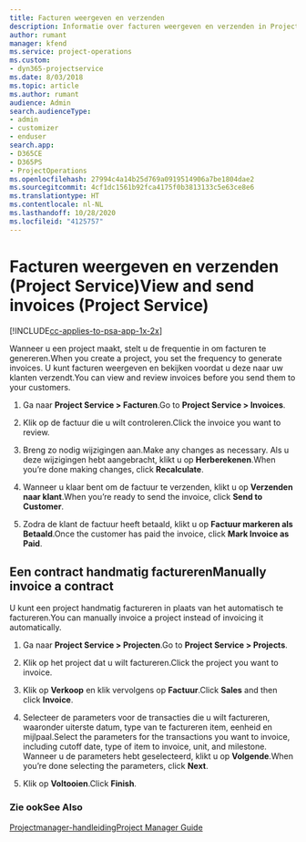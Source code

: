 ```yaml
---
title: Facturen weergeven en verzenden
description: Informatie over facturen weergeven en verzenden in Project Service
author: rumant
manager: kfend
ms.service: project-operations
ms.custom:
- dyn365-projectservice
ms.date: 8/03/2018
ms.topic: article
ms.author: rumant
audience: Admin
search.audienceType:
- admin
- customizer
- enduser
search.app:
- D365CE
- D365PS
- ProjectOperations
ms.openlocfilehash: 27994c4a14b25d769a0919514906a7be1804dae2
ms.sourcegitcommit: 4cf1dc1561b92fca4175f0b3813133c5e63ce8e6
ms.translationtype: HT
ms.contentlocale: nl-NL
ms.lasthandoff: 10/28/2020
ms.locfileid: "4125757"
---
```

# <a name="view-and-send-invoices-project-service"></a><span data-ttu-id="afad3-103">Facturen weergeven en verzenden (Project Service)</span><span class="sxs-lookup"><span data-stu-id="afad3-103">View and send invoices (Project Service)</span></span>

[!INCLUDE[cc-applies-to-psa-app-1x-2x](../includes/cc-applies-to-psa-app-1x-2x.md)]

<span data-ttu-id="afad3-104">Wanneer u een project maakt, stelt u de frequentie in om facturen te genereren.</span><span class="sxs-lookup"><span data-stu-id="afad3-104">When you create a project, you set the frequency to generate invoices.</span></span> <span data-ttu-id="afad3-105">U kunt facturen weergeven en bekijken voordat u deze naar uw klanten verzendt.</span><span class="sxs-lookup"><span data-stu-id="afad3-105">You can view and review invoices before you send them to your customers.</span></span>  
  
1.  <span data-ttu-id="afad3-106">Ga naar **Project Service > Facturen**.</span><span class="sxs-lookup"><span data-stu-id="afad3-106">Go to **Project Service > Invoices**.</span></span>  
  
2.  <span data-ttu-id="afad3-107">Klik op de factuur die u wilt controleren.</span><span class="sxs-lookup"><span data-stu-id="afad3-107">Click the invoice you want to review.</span></span>  
  
3.  <span data-ttu-id="afad3-108">Breng zo nodig wijzigingen aan.</span><span class="sxs-lookup"><span data-stu-id="afad3-108">Make any changes as necessary.</span></span> <span data-ttu-id="afad3-109">Als u deze wijzigingen hebt aangebracht, klikt u op **Herberekenen**.</span><span class="sxs-lookup"><span data-stu-id="afad3-109">When you’re done making changes, click **Recalculate**.</span></span>  
  
4.  <span data-ttu-id="afad3-110">Wanneer u klaar bent om de factuur te verzenden, klikt u op **Verzenden naar klant**.</span><span class="sxs-lookup"><span data-stu-id="afad3-110">When you’re ready to send the invoice, click **Send to Customer**.</span></span>  
  
5.  <span data-ttu-id="afad3-111">Zodra de klant de factuur heeft betaald, klikt u op **Factuur markeren als Betaald**.</span><span class="sxs-lookup"><span data-stu-id="afad3-111">Once the customer has paid the invoice, click **Mark Invoice as Paid**.</span></span>  
  
## <a name="manually-invoice-a-contract"></a><span data-ttu-id="afad3-112">Een contract handmatig factureren</span><span class="sxs-lookup"><span data-stu-id="afad3-112">Manually invoice a contract</span></span>  
 <span data-ttu-id="afad3-113">U kunt een project handmatig factureren in plaats van het automatisch te factureren.</span><span class="sxs-lookup"><span data-stu-id="afad3-113">You can manually invoice a project instead of invoicing it automatically.</span></span>  
  
1.  <span data-ttu-id="afad3-114">Ga naar **Project Service > Projecten**.</span><span class="sxs-lookup"><span data-stu-id="afad3-114">Go to **Project Service > Projects**.</span></span>  
  
2.  <span data-ttu-id="afad3-115">Klik op het project dat u wilt factureren.</span><span class="sxs-lookup"><span data-stu-id="afad3-115">Click the project you want to invoice.</span></span>  
  
3.  <span data-ttu-id="afad3-116">Klik op **Verkoop** en klik vervolgens op **Factuur**.</span><span class="sxs-lookup"><span data-stu-id="afad3-116">Click **Sales** and then click **Invoice**.</span></span>  
  
4.  <span data-ttu-id="afad3-117">Selecteer de parameters voor de transacties die u wilt factureren, waaronder uiterste datum, type van te factureren item, eenheid en mijlpaal.</span><span class="sxs-lookup"><span data-stu-id="afad3-117">Select the parameters for the transactions you want to invoice, including cutoff date, type of item to invoice, unit, and milestone.</span></span> <span data-ttu-id="afad3-118">Wanneer u de parameters hebt geselecteerd, klikt u op **Volgende**.</span><span class="sxs-lookup"><span data-stu-id="afad3-118">When you’re done selecting the parameters, click **Next**.</span></span>  
  
5.  <span data-ttu-id="afad3-119">Klik op **Voltooien**.</span><span class="sxs-lookup"><span data-stu-id="afad3-119">Click **Finish**.</span></span>  
  
### <a name="see-also"></a><span data-ttu-id="afad3-120">Zie ook</span><span class="sxs-lookup"><span data-stu-id="afad3-120">See Also</span></span>  
 [<span data-ttu-id="afad3-121">Projectmanager-handleiding</span><span class="sxs-lookup"><span data-stu-id="afad3-121">Project Manager Guide</span></span>](../psa/project-manager-guide.md)
